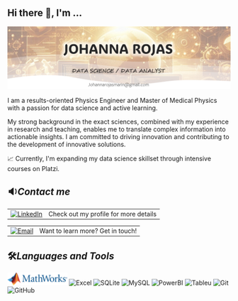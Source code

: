 ##  **Hi there** :wave:, **I'm ...**

![Logo](Images/Logo2.png)

I am a results-oriented Physics Engineer and Master of Medical Physics with a passion for data science and active learning. 

My strong background in the exact sciences, combined with my experience in research and teaching, enables me to translate complex information into actionable insights. I am committed to driving innovation and contributing to the development of innovative solutions.

:chart_with_upwards_trend: Currently, I'm expanding my data science skillset through intensive courses on Platzi.

## :sound:***Contact me***

<table>
  <tr>
    <td><a href="https://www.linkedin.com/in/leidy-johanna-rojas"><img src="https://img.shields.io/badge/LinkedIn-0077B5?style=for-the-badge&logo=linkedin&logoColor=white" alt="LinkedIn" width="100"   
 /></a></td>
    <td style="text-align: center;"><span>Check out my profile for more details</span></td>
  </tr>
</table>
<table>
  <tr>
    <td><a href="mailto:johannarojasmarin@gmail.com"><img 
src="https://img.shields.io/badge/Gmail-D14836?style=for-the-badge&logo=gmail&logoColor=white" alt="Email" width="75"   
 /></a></td>
    <td style="text-align: center;"><span>Want to learn more? Get in touch!</span></td>
  </tr>
</table>

## 🛠***Languages and Tools***
<img src="Images/Matlab.png" alt="Matlab" width="135"></img>
![Excel](https://img.shields.io/badge/Microsoft_Excel-217346?style=for-the-badge&logo=microsoft-excel&logoColor=white)
![SQLite](https://img.shields.io/badge/sqlite-%2307405e.svg?style=for-the-badge&logo=sqlite&logoColor=white)
![MySQL](https://img.shields.io/badge/MySQL-005C84?style=for-the-badge&logo=mysql&logoColor=whit)
![PowerBI](https://img.shields.io/badge/PowerBI-F2C811?style=for-the-badge&logo=Power%20BI&logoColor=white)
![Tableu](https://img.shields.io/badge/Tableau-E97627?style=for-the-badge&logo=Tableau&logoColor=white)
![Git](https://img.shields.io/badge/GIT-E44C30?style=for-the-badge&logo=git&logoColor=white)
![GitHub](https://img.shields.io/badge/GitHub-100000?style=for-the-badge&logo=github&logoColor=white)

<!--
**Johanna-Rojas/Johanna-Rojas** is a ✨ _special_ ✨ repository because its `README.md` (this file) appears on your GitHub profile.

Here are some ideas to get you started:

- 🔭 I’m currently working on ...
- 🌱 I’m currently learning ...
- 👯 I’m looking to collaborate on ...
- 🤔 I’m looking for help with ...
- 💬 Ask me about ...
- 📫 How to reach me: ...
- 😄 Pronouns: ...
- ⚡ Fun fact: ...
-->
